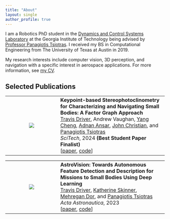 ```yaml
---
title: "About"
layout: single
author_profile: true
---
```


I am a Robotics PhD student in the [Dynamics and Control Systems Laboratory](http://dcsl.gatech.edu/) at the Georgia Institute of Technology being advised by [Professor Panagiotis Tsiotras](http://dcsl.gatech.edu/tsiotras.html). I received my BS in Computational Engineering from The University of Texas at Austin in 2019. 

My research interests include computer vision, 3D perception, and navigation with a specific interest in aerospace applications. For more information, see [my CV](https://travisdriver.github.io/docs/travisdriver_cv.pdf). 

## Selected Publications

<table width="100%" border="0" cellpadding="5"><tr><td align="center" valign="center" width="150" height="150">
<img src="https://i.imgur.com/LBelDC1.jpg"/></td>
<td align="left" valign="center" height="1"><strong>Keypoint-based Stereophotoclinometry for Characterizing and Navigating Small Bodies: A Factor Graph Approach</strong><br />
<a href="https://travisdriver.github.io/">Travis Driver</a>, Andrew Vaughan, <a href="https://www-robotics.jpl.nasa.gov/who-we-are/people/yang_cheng/">Yang Cheng</a>, <a href="https://www-robotics.jpl.nasa.gov/who-we-are/people/adnan_ansar/">Adnan Ansar</a>, <a href="https://ae.gatech.edu/directory/person/john-christian">John Christian</a>, and <a href="https://dcsl.gatech.edu/tsiotras.html">Panagiotis Tsiotras</a><br />
<i>SciTech</i>, 2024 <strong>(Best Student Paper Finalist)</strong><br />
[<a href="https://www.sciencedirect.com/science/article/pii/S0094576523000103">paper</a>, <a href="https://github.com/astrovision">code</a>]</td></tr>

<table width="100%" border="0" cellpadding="5"><tr><td align="center" valign="center" width="150" height="150">
<img src="https://i.imgur.com/OCkPV6O.jpg"/></td>
<td align="left" valign="center" height="1"><strong>AstroVision: Towards Autonomous Feature Detection and Description for Missions to Small Bodies Using Deep Learning</strong><br />
<a href="https://travisdriver.github.io/">Travis Driver</a>, <a href="https://robotics.umich.edu/profile/katherine-skinner/">Katherine Skinner</a>, <a href="https://www.linkedin.com/in/mehregan-dor-2b0b2955/">Mehregan Dor</a>, and <a href="https://dcsl.gatech.edu/tsiotras.html">Panagiotis Tsiotras</a><br />
<i>Acta Astronautica</i>, 2023<br />
[<a href="https://www.sciencedirect.com/science/article/pii/S0094576523000103">paper</a>, <a href="https://github.com/astrovision">code</a>]</td></tr>
